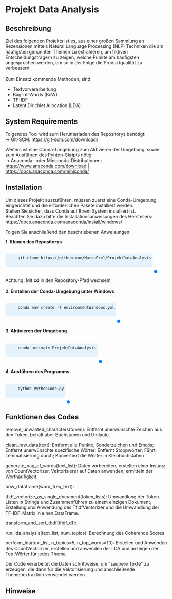 # Projekt Data Analysis
## Beschreibung
Ziel des folgenden Projekts ist es, aus einer großen Sammlung an Rezensionen mittels Natural Language Processing (NLP) Techniken die am häufigsten genannten Themen zu extrahieren,
um fiktiven Entscheidungsträgern zu zeigen, 
welche Punkte am häufigsten angesprochen werden, um so in der Folge die Produktqualität zu verbessern.<br>
<br>
Zum Einsatz kommende Methoden, sind:<br>
- Textvorverarbeitung<br>
- Bag-of-Words (BoW)<br>
- TF-IDF<br>
- Latent Dirichlet Allocation (LDA)<br>


## System Requirements

Folgendes Tool wird zum Herunterladen des Repositorys benötigt:<br>
-> Git-SCM: https://git-scm.com/downloads<br>

Weiters ist eine Conda-Umgebung zum Aktivieren der Umgebung, sowie zum Ausführen des Pyhton-Skripts nötig:<br>
-> Anaconda- oder Miniconda-Distributionen: https://www.anaconda.com/download | https://docs.anaconda.com/miniconda/

## Installation

Um dieses Projekt auszuführen, müssen zuerst eine Conda-Umgebung eingerichtet und die erforderlichen Pakete installiert werden. <br>
Stellen Sie sicher, dass Conda auf Ihrem System installiert ist. <br>
Beachten Sie dazu bitte die Installationsanweisungen des Herstellers: https://docs.anaconda.com/anaconda/install/windows/

Folgen Sie anschließend den beschriebenen Anweisungen:

<b>1. Klonen des Repositorys</b><br>
<div>
  <pre style="display: inline-block; padding: 5px; background-color: #e3f2fd; border-radius: 5px;">
    <code id="command">git clone https://github.com/MarcoFre1/ProjektDataAnalysis</code>
  </pre>
  <button onclick="copyToClipboard()" style="background-color: #007BFF; color: white; padding: 5px; border: none; border-radius: 5px; cursor: pointer; display: inline-block; vertical-align: left;">
  </button>
</div>

Achtung: Mit <b>cd</b> in den Repository-Pfad wechseln
<br><br>
<b>2. Erstellen der Conda-Umgebung unter Windows</b>
<br>
<div>
  <pre style="display: inline-block; padding: 5px; background-color: #e3f2fd; border-radius: 5px;">
    <code id="command">conda env create -f environmentWindows.yml</code>
  </pre>
  <button onclick="copyToClipboard()" style="background-color: #007BFF; color: white; padding: 5px; border: none; border-radius: 5px; cursor: pointer; display: inline-block; vertical-align: left;">
  </button>
</div>
<br>
<b>3. Aktivieren der Umgebung</b>
<br><br>
<div>
  <pre style="display: inline-block; padding: 5px; background-color: #e3f2fd; border-radius: 5px;">
    <code id="command">conda activate ProjektDataAnalysis</code>
  </pre>
  <button onclick="copyToClipboard()" style="background-color: #007BFF; color: white; padding: 5px; border: none; border-radius: 5px; cursor: pointer; display: inline-block; vertical-align: left;">
  </button>
</div>
<br>
<b>4. Ausführen des Programms</b>
<br><br>
<div>
  <pre style="display: inline-block; padding: 5px; background-color: #e3f2fd; border-radius: 5px;">
    <code id="command">python PythonCode.py</code>
  </pre>
  <button onclick="copyToClipboard()" style="background-color: #007BFF; color: white; padding: 5px; border: none; border-radius: 5px; cursor: pointer; display: inline-block; vertical-align: left;">
  </button>
</div>

## Funktionen des Codes

remove_unwanted_characters(token): Entfernt unerwünschte Zeichen aus den Token, behält aber Buchstaben und Umlaute.

clean_raw_data(text): Entfernt alle Punkte, Sonderzeichen und Emojis; Entfernt unerwünschte spezifische Wörter; Entfernt Stoppwörter; Führt Lemmatisierung durch; Konvertiert die Wörter in Kleinbuchstaben

generate_bag_of_words(text_list): Daten vorbereiten, erstellen einer Instanz von CountVectorizer, Vektorisierer auf Daten anwenden, ermitteln der Worthäufigkeit.

bow_dataframe(word_freq_text): 

tfidf_vectorize_as_single_document(token_lists): Umwandlung der Token-Listen in Strings und Zusammenführen zu einem einzigen Dokument, Erstellung und Anwendung des TfidfVectorizer und die Umwandlung der TF-IDF-Matrix in einen DataFrame.

transform_and_sort_tfidf(tfidf_df): 

run_lda_analysis(text_list, num_topics): Berechnung des Coherence Scores

perform_lda(text_list, n_topics=5, n_top_words=10): Erstellen und Anwenden des CountVectorizer, erstellen und anwenden der LDA und anzeigen der Top-Wörter für jedes Thema.

Der Code verarbeitet die Daten schrittweise, um "saubere Texte" zu erzeugen, die dann für die Vektorisierung und anschließende Themenextraktion verwendet werden.



## Hinweise

